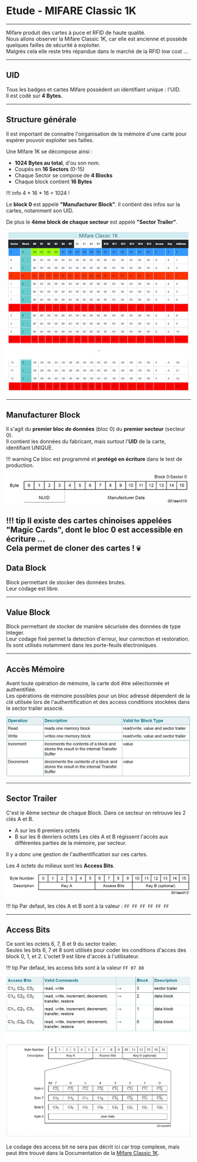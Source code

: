 # Etude - MIFARE Classic 1K

---  

Mifare produit des cartes à puce et RFID de haute qualité.  
Nous allons observer la Mifare Classic 1K, car elle est ancienne et possède quelques failles de sécurité à exploiter.  
Malgrès cela elle reste très répandue dans le marché de la RFID low cost ...

---

## UID

Tous les badges et cartes Mifare possèdent un identifiant unique : l'UID.  
Il est codé sur **4 Bytes.** 

---

## Structure générale

Il est important de connaitre l'oirganisation de la mémoire d'une carte pour espérer pouvoir exploiter ses failles.  

Une Mifare 1K se décompose ainsi :

- **1024 Bytes au total**, d'ou son nom.
- Coupés en **16 Sectors** (0-15)
- Chaque Sector se compose de **4 Blocks**
- Chaque block contient **16 Bytes**

!!! info
    4 * 16 * 16 = 1024 !
    
Le **block 0** est appelé **"Manufacturer Block"**. Il contient des infos sur la cartes, notamment son UID.  

De plus le **4ème block de chaque secteur** est appelé **"Sector Trailer"**.    


![mc1kstruct](./assets/images/rfid/mc1kstruct.JPG "mc1kstruct")
 

---

## Manufacturer Block

Il s'agit du **premier bloc de données** (bloc 0) du **premier secteur** (secteur 0).   
Il contient les données du fabricant, mais surtout l'**UID** de la carte, identifiant UNIQUE.

!!! warning
    Ce bloc est programmé et **protégé en écriture** dans le test de production.
    
![block0](./assets/images/rfid/block0.JPG "block0")
    
!!! tip
    Il existe des cartes chinoises appelées "Magic Cards", dont le bloc 0 est accessible en écriture ...  
    Cela permet de cloner des cartes ! :skull:
---

## Data Block

Block permettant de stocker des données brutes.  
Leur codage est libre.

---

## Value Block

Block permettant de stocker de manière sécurisée des données de type Integer.  
Leur codage fixé permet la detection d'erreur, leur correction et restoration.  
Ils sont utilisés notamment dans les porte-feuils électroniques.

---

## Accès Mémoire

Avant toute opération de mémoire, la carte doit être sélectionnée et authentifiée.  
Les opérations de mémoire possibles pour un bloc adressé dépendent de la clé utilisée lors de l'authentification et des access conditions stockées dans le sector trailer associé.

![memops](./assets/images/rfid/memops.JPG "memops")


---

## Sector Trailer

C'est le 4ème secteur de chaque Block. Dans ce secteur on retrouve les 2 clés A et B.  
- A sur les 6 premiers octets
- B sur les 6 denriers octets
Les clés A et B régissent l'accès aux différentes parties de la mémoire, par secteur.  

Il y a donc une gestion de l'authentification sur ces cartes.

Les 4 octets du milieux sont les **Access Bits**.

![trailer](./assets/images/rfid/trailer.JPG "trailer")

!!! tip
    Par defaut, les clés A et B sont à la valeur : ``FF FF FF FF FF FF``
    
---

## Access Bits 

Ce sont les octets 6, 7, 8 et 9 du sector trailer.  
Seules les bits 6, 7 et 8 sont utilisés pour coder les conditions d'acces des block 0, 1, et 2.
L'octet 9 est libre d'accès à l'utilisateur.

!!! tip
    Par defaut, les access bits sont à la valeur ``FF 07 80``

![access](./assets/images/rfid/access.JPG "access")


Le codage des access bit ne sera pas décrit ici car trop complexe, mais peut être trouvé dans la Documentation de la [Mifare Classic 1K](./assets/files/Mifare+Classic+Documentation.pdf).

